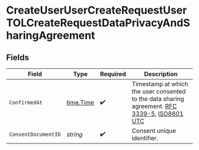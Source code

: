 # CreateUserUserCreateRequestUserTOLCreateRequestDataPrivacyAndSharingAgreement


## Fields

| Field                                                                                                                                                                                                               | Type                                                                                                                                                                                                                | Required                                                                                                                                                                                                            | Description                                                                                                                                                                                                         |
| ------------------------------------------------------------------------------------------------------------------------------------------------------------------------------------------------------------------- | ------------------------------------------------------------------------------------------------------------------------------------------------------------------------------------------------------------------- | ------------------------------------------------------------------------------------------------------------------------------------------------------------------------------------------------------------------- | ------------------------------------------------------------------------------------------------------------------------------------------------------------------------------------------------------------------- |
| `ConfirmedAt`                                                                                                                                                                                                       | [time.Time](https://pkg.go.dev/time#Time)                                                                                                                                                                           | :heavy_check_mark:                                                                                                                                                                                                  | Timestamp at which the user consented to the data sharing agreement. [RFC 3339-5](https://datatracker.ietf.org/doc/html/rfc3339#section-5.6), [ISO8601 UTC](https://www.iso.org/iso-8601-date-and-time-format.html) |
| `ConsentDocumentID`                                                                                                                                                                                                 | *string*                                                                                                                                                                                                            | :heavy_check_mark:                                                                                                                                                                                                  | Consent unique identifier.                                                                                                                                                                                          |